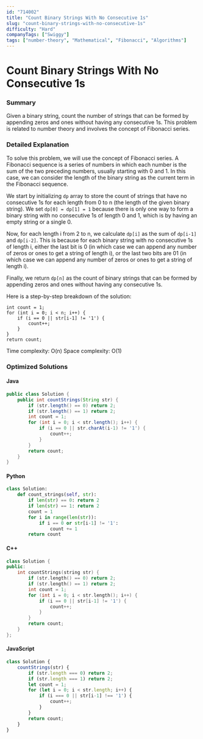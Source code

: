 ```yaml
---
id: "714002"
title: "Count Binary Strings With No Consecutive 1s"
slug: "count-binary-strings-with-no-consecutive-1s"
difficulty: "Hard"
companyTags: ["Swiggy"]
tags: ["number-theory", "Mathematical", "Fibonacci", "Algorithms"]
---
```


**Count Binary Strings With No Consecutive 1s**
==================================================

### Summary

Given a binary string, count the number of strings that can be formed by appending zeros and ones without having any consecutive 1s. This problem is related to number theory and involves the concept of Fibonacci series.

### Detailed Explanation

To solve this problem, we will use the concept of Fibonacci series. A Fibonacci sequence is a series of numbers in which each number is the sum of the two preceding numbers, usually starting with 0 and 1. In this case, we can consider the length of the binary string as the current term in the Fibonacci sequence.

We start by initializing `dp` array to store the count of strings that have no consecutive 1s for each length from 0 to n (the length of the given binary string). We set `dp[0] = dp[1] = 1` because there is only one way to form a binary string with no consecutive 1s of length 0 and 1, which is by having an empty string or a single 0.

Now, for each length i from 2 to n, we calculate `dp[i]` as the sum of `dp[i-1]` and `dp[i-2]`. This is because for each binary string with no consecutive 1s of length i, either the last bit is 0 (in which case we can append any number of zeros or ones to get a string of length i), or the last two bits are 01 (in which case we can append any number of zeros or ones to get a string of length i).

Finally, we return `dp[n]` as the count of binary strings that can be formed by appending zeros and ones without having any consecutive 1s.

Here is a step-by-step breakdown of the solution:

```
int count = 1;
for (int i = 0; i < n; i++) {
    if (i == 0 || str[i-1] != '1') {
        count++;
    }
}
return count;
```

Time complexity: O(n)
Space complexity: O(1)

### Optimized Solutions

#### Java
```java
public class Solution {
    public int countStrings(String str) {
        if (str.length() == 0) return 2;
        if (str.length() == 1) return 2;
        int count = 1;
        for (int i = 0; i < str.length(); i++) {
            if (i == 0 || str.charAt(i-1) != '1') {
                count++;
            }
        }
        return count;
    }
}
```

#### Python
```python
class Solution:
    def count_strings(self, str):
        if len(str) == 0: return 2
        if len(str) == 1: return 2
        count = 1
        for i in range(len(str)):
            if i == 0 or str[i-1] != '1':
                count += 1
        return count
```

#### C++
```cpp
class Solution {
public:
    int countStrings(string str) {
        if (str.length() == 0) return 2;
        if (str.length() == 1) return 2;
        int count = 1;
        for (int i = 0; i < str.length(); i++) {
            if (i == 0 || str[i-1] != '1') {
                count++;
            }
        }
        return count;
    }
};
```

#### JavaScript
```javascript
class Solution {
    countStrings(str) {
        if (str.length === 0) return 2;
        if (str.length === 1) return 2;
        let count = 1;
        for (let i = 0; i < str.length; i++) {
            if (i === 0 || str[i-1] !== '1') {
                count++;
            }
        }
        return count;
    }
}
```